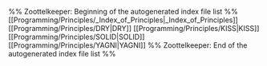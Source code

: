 %% Zoottelkeeper: Beginning of the autogenerated index file list  %%
 [[Programming/Principles/_Index_of_Principles|_Index_of_Principles]]
 [[Programming/Principles/DRY|DRY]]
 [[Programming/Principles/KISS|KISS]]
 [[Programming/Principles/SOLID|SOLID]]
 [[Programming/Principles/YAGNI|YAGNI]]
%% Zoottelkeeper: End of the autogenerated index file list  %%
